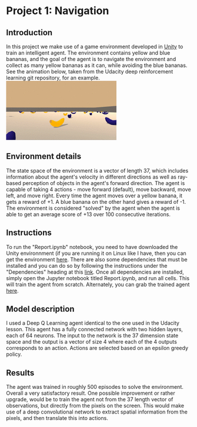 # Project 1: Navigation

## Introduction
In this project we make use of a game environment developed in [Unity](https://unity.com/) to train an intelligent agent. The environment contains yellow and blue bananas, and the goal of the agent is to navigate the environment and collect as many yellow bananas as it can, while avoiding the blue bananas. See the animation below, taken from the Udacity deep reinforcement learning git repository, for an example.  
![Bananas!](./bananas.gif)

## Environment details
The state space of the environment is a vector of length 37, which includes information about the agent's velocity in different directions as well as ray-based perception of objects in the agent's forward direction. The agent is capable of taking 4 actions - move forward (default), move backward, move left, and move right. Every time the agent moves over a yellow banana, it gets a reward of +1. A blue banana on the other hand gives a reward of -1. The environment is considered "solved" by the agent when the agent is able to get an average score of +13 over 100 consecutive iterations.

## Instructions
To run the "Report.ipynb" notebook, you need to have downloaded the Unity environnment (if you are running it on Linux like I have, then you can get the environment [here](https://s3-us-west-1.amazonaws.com/udacity-drlnd/P1/Banana/Banana_Linux_NoVis.zip). There are also some dependencies that must be installed and you can do so by following the instructions under the "Dependencies" heading at this [link](https://github.com/udacity/deep-reinforcement-learning). Once all dependencies are installed, simply open the Jupyter notebook titled Report.ipynb, and run all cells. This will train the agent from scratch. Alternately, you can grab the trained agent [here](./checkpoint.pth).

## Model description
I used a Deep Q Learning agent identical to the one used in the Udacity lesson. This agent has a fully connected network with two hidden layers, each of 64 neurons. The input to the network is the 37 dimension state space and the output is a vector of size 4 where each of the 4 outputs corresponds to an action. Actions are selected based on an epsilon greedy policy.

## Results
The agent was trained in roughly 500 episodes to solve the environment. Overall a very satisfactory result. One possible improvement or rather upgrade, would be to train the agent not from the 37 length vector of observations, but directly from the pixels on the screen. This would make use of a deep convolutional network to extract spatial information from the pixels, and then translate this into actions.
